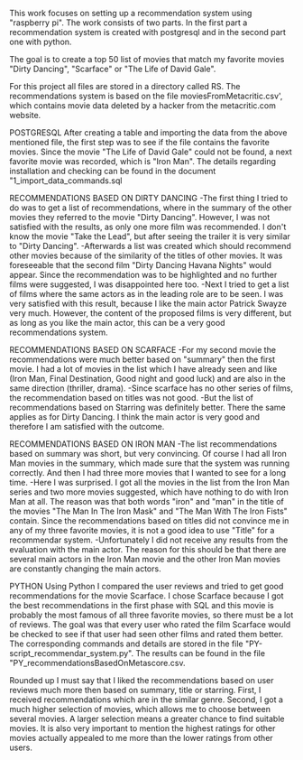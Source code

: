This work focuses on setting up a recommendation system using "raspberry pi". 
The work consists of two parts. In the first part a recommendation system is created with postgresql 
and in the second part one with python. 

The goal is to create a top 50 list of movies that match my favorite movies 
"Dirty Dancing", "Scarface" or "The Life of David Gale". 

For this project all files are stored in a directory called RS. The recommendations system is based on 
the file moviesFromMetacritic.csv', which contains movie data deleted by a hacker from the metacritic.com website. 

POSTGRESQL
After creating a table and importing the data from the above mentioned file, 
the first step was to see if the file contains the favorite movies. 
Since the movie "The Life of David Gale" could not be found, a next favorite movie was recorded, which is "Iron Man". 
The details regarding installation and checking can be found in the document "1_import_data_commands.sql

RECOMMENDATIONS BASED ON DIRTY DANCING 
-The first thing I tried to do was to get a list of recommendations, 
where in the summary of the other movies they referred to the movie "Dirty Dancing". 
However, I was not satisfied with the results, as only one more film was recommended. 
I don't know the movie "Take the Lead", but after seeing the trailer it is very similar to "Dirty Dancing".
-Afterwards a list was created which should recommend other movies because of the similarity of the titles of other movies. 
It was foreseeable that the second film "Dirty Dancing Havana Nights" would appear. 
Since the recommendation was to be highlighted and no further films were suggested, I was disappointed here too. 
-Next I tried to get a list of films where the same actors as in the leading role are to be seen. 
I was very satisfied with this result, because I like the main actor Patrick Swayze very much. 
However, the content of the proposed films is very different, but as long as you like the main actor, 
this can be a very good recommendations system. 

RECOMMENDATIONS BASED ON SCARFACE
-For my second movie the recommendations were much better based on "summary" then the first movie. 
I had a lot of movies in the list which I have already seen and like (Iron Man, Final Destination, Good night and good luck) 
and are also in the same direction (thriller, drama).
-Since scarface has no other series of films, the recommendation based on titles was not good.
-But the list of recommendations based on Starring was definitely better. 
There the same applies as for Dirty Dancing. I think the main actor is very good and therefore I am satisfied with the outcome.

RECOMMENDATIONS BASED ON IRON MAN
-The list recommendations based on summary was short, but very convincing. 
Of course I had all Iron Man movies in the summary, which made sure that the system was running correctly. 
And then I had three more movies that I wanted to see for a long time.
-Here I was surprised. I got all the movies in the list from the Iron Man series and two more movies suggested, 
which have nothing to do with Iron Man at all. The reason was that both words "iron" and "man" in the title of the 
movies "The Man In The Iron Mask" and "The Man With The Iron Fists" contain. 
Since the recommendations based on titles did not convince me in any of my three favorite movies, 
it is not a good idea to use "Title"  for a recommendar system. 
-Unfortunately I did not receive any results from the evaluation with the main actor. 
The reason for this should be that there are several main actors in the Iron Man movie and the 
other Iron Man movies are constantly changing the main actors. 

PYTHON
Using Python I compared the user reviews and tried to get good recommendations for the movie Scarface. 
I chose Scarface because I got the best recommendations in the first phase with SQL and this movie is probably 
the most famous of all three favorite movies, so there must be a lot of reviews. 
The goal was that every user who rated the film Scarface would be checked to see if that user had seen other films and 
rated them better. The corresponding commands and details are stored in the file "PY-script_recommendar_system.py".
The results can be found in the file "PY_recommendationsBasedOnMetascore.csv. 

Rounded up I must say that I liked the recommendations based on user reviews much more then based on summary, title or starring.
First, I received recommendations which are in the similar genre. 
Second, I got a much higher selection of movies, which allows me to choose between several movies. 
A larger selection means a greater chance to find suitable movies. 
It is also very important to mention the highest ratings for other movies 
actually appealed to me more than the lower ratings from other users.

